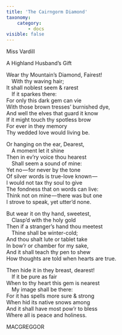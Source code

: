 ```yaml
---
title: 'The Cairngorm Diamond'
taxonomy:
    category:
        - docs
visible: false
---
```


<div class="author">Miss Vardill</div>

<span class="title">A Highland Husband’s Gift</span>  
  
Wear thy Mountain’s Diamond, Fairest!  
&emsp;With thy waving hair;  
It shall noblest seem & rarest  
&emsp;If it sparkes there:  
For only this dark gem can vie  
With those brown tresses’ burnished dye,  
And well the elves that guard it know  
If it might touch thy spotless brow  
For ever in they memory  
Thy wedded love would living be.  
  
Or hanging on the ear, Dearest,  
&emsp;A moment let it shine  
Then in ev’ry voice thou hearest  
&emsp;Shall seem a sound of mine:  
Yet no — for never by the tone  
Of silver words is true-love known —   
I would not tax thy soul to give  
The fondness that on words can live:  
Think not on mine — there was but one  
I strove to speak, yet utter’d none.  
  
But wear it on thy hand, sweetest,  
&emsp;Clasp’d with the holy gold  
Then if a stranger’s hand thou meetest  
&emsp;Thine shall be winter-cold;  
And thou shalt lute or tablet take  
In bow’r or chamber for my sake,  
And it shall teach thy pen to shew  
How thoughts are told when hearts are true.  
  
Then hide it in they breast, dearest!  
&emsp;If it be pure as fair  
When to thy heart this gem is nearest  
&emsp;My image shall be there:  
For it has spells more sure & strong  
When hid its native snows among  
And it shall have most pow’r to bless  
Where all is peace and holiness.  
  
<span class="small">MACGREGGOR</span>